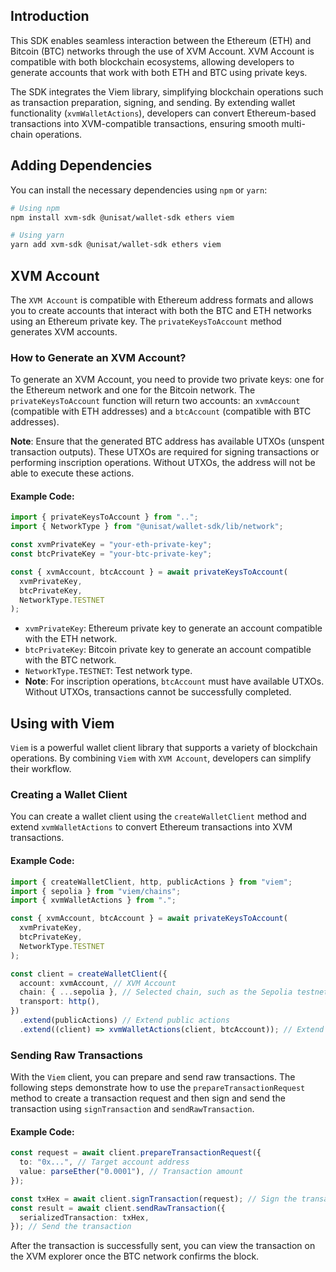 ## Introduction

This SDK enables seamless interaction between the Ethereum (ETH) and Bitcoin (BTC) networks through the use of XVM Account. XVM Account is compatible with both blockchain ecosystems, allowing developers to generate accounts that work with both ETH and BTC using private keys.

The SDK integrates the Viem library, simplifying blockchain operations such as transaction preparation, signing, and sending. By extending wallet functionality (`xvmWalletActions`), developers can convert Ethereum-based transactions into XVM-compatible transactions, ensuring smooth multi-chain operations.

## Adding Dependencies

You can install the necessary dependencies using `npm` or `yarn`:

```bash
# Using npm
npm install xvm-sdk @unisat/wallet-sdk ethers viem

# Using yarn
yarn add xvm-sdk @unisat/wallet-sdk ethers viem
```

## XVM Account

The `XVM Account` is compatible with Ethereum address formats and allows you to create accounts that interact with both the BTC and ETH networks using an Ethereum private key. The `privateKeysToAccount` method generates XVM accounts.

### How to Generate an XVM Account?

To generate an XVM Account, you need to provide two private keys: one for the Ethereum network and one for the Bitcoin network. The `privateKeysToAccount` function will return two accounts: an `xvmAccount` (compatible with ETH addresses) and a `btcAccount` (compatible with BTC addresses).

**Note**: Ensure that the generated BTC address has available UTXOs (unspent transaction outputs). These UTXOs are required for signing transactions or performing inscription operations. Without UTXOs, the address will not be able to execute these actions.

#### Example Code:

```typescript
import { privateKeysToAccount } from "..";
import { NetworkType } from "@unisat/wallet-sdk/lib/network";

const xvmPrivateKey = "your-eth-private-key";
const btcPrivateKey = "your-btc-private-key";

const { xvmAccount, btcAccount } = await privateKeysToAccount(
  xvmPrivateKey,
  btcPrivateKey,
  NetworkType.TESTNET
);
```

- `xvmPrivateKey`: Ethereum private key to generate an account compatible with the ETH network.
- `btcPrivateKey`: Bitcoin private key to generate an account compatible with the BTC network.
- `NetworkType.TESTNET`: Test network type.
- **Note**: For inscription operations, `btcAccount` must have available UTXOs. Without UTXOs, transactions cannot be successfully completed.

## Using with Viem

`Viem` is a powerful wallet client library that supports a variety of blockchain operations. By combining `Viem` with `XVM Account`, developers can simplify their workflow.

### Creating a Wallet Client

You can create a wallet client using the `createWalletClient` method and extend `xvmWalletActions` to convert Ethereum transactions into XVM transactions.

#### Example Code:

```typescript
import { createWalletClient, http, publicActions } from "viem";
import { sepolia } from "viem/chains";
import { xvmWalletActions } from ".";

const { xvmAccount, btcAccount } = await privateKeysToAccount(
  xvmPrivateKey,
  btcPrivateKey,
  NetworkType.TESTNET
);

const client = createWalletClient({
  account: xvmAccount, // XVM Account
  chain: { ...sepolia }, // Selected chain, such as the Sepolia testnet
  transport: http(),
})
  .extend(publicActions) // Extend public actions
  .extend((client) => xvmWalletActions(client, btcAccount)); // Extend XVM wallet actions
```

### Sending Raw Transactions

With the `Viem` client, you can prepare and send raw transactions. The following steps demonstrate how to use the `prepareTransactionRequest` method to create a transaction request and then sign and send the transaction using `signTransaction` and `sendRawTransaction`.

#### Example Code:

```typescript
const request = await client.prepareTransactionRequest({
  to: "0x...", // Target account address
  value: parseEther("0.0001"), // Transaction amount
});

const txHex = await client.signTransaction(request); // Sign the transaction
const result = await client.sendRawTransaction({
  serializedTransaction: txHex,
}); // Send the transaction
```

After the transaction is successfully sent, you can view the transaction on the XVM explorer once the BTC network confirms the block.